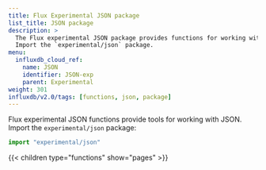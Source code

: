 ```yaml
---
title: Flux Experimental JSON package
list_title: JSON package
description: >
  The Flux experimental JSON package provides functions for working with JSON.
  Import the `experimental/json` package.
menu:
  influxdb_cloud_ref:
    name: JSON
    identifier: JSON-exp
    parent: Experimental
weight: 301
influxdb/v2.0/tags: [functions, json, package]
---
```


Flux experimental JSON functions provide tools for working with JSON.
Import the `experimental/json` package:

```js
import "experimental/json"
```

{{< children type="functions" show="pages" >}}
